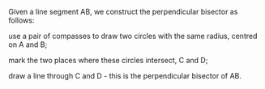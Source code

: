 Given a line segment AB, we construct the perpendicular bisector as
follows:

use a pair of compasses to draw two circles with the same radius,
centred on A and B;

mark the two places where these circles intersect, C and D;

draw a line through C and D - this is the perpendicular bisector of AB.

